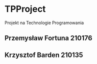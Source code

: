 # TPProject

Projekt na Technologie Programowania
## Przemysław Fortuna 210176
## Krzysztof Barden 210135
